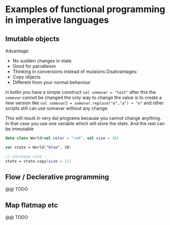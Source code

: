 # Examples of functional programming in imperative languages

## Imutable objects
Advantage:
 - No sudden changes in state
 - Good for parralleism
 - Thinking in conversions instead of mutaions
Disatvantages:
 - Copy objects
 - Different from your normal behaviour

in kotlin you have a simple construct
`val somevar = "test"`
after this the `somevar` cannot be changed
the only way to change the value is to create a new version like
`val somevar2 = somevar.replace("e","a") + "e"`
and other scripts still can use somevar without any change.

This will result in very dul programs because you cannot change anything.
In that case you use one variable which will store the state.
And the rest can be immutable
```kotlin
data class World(val color = "red", val size = 10)

var state = World("blue", 10)

// increase size
state = state.copy(size = 11)
```


## Flow / Declerative programming

@@ TODO


## Map flatmap etc

@@ TODO
